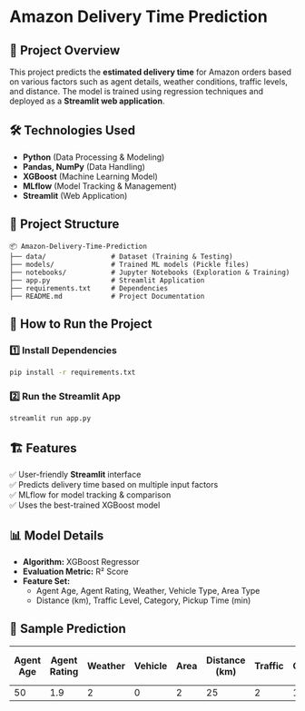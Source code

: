 # Amazon Delivery Time Prediction

## 📌 Project Overview
This project predicts the **estimated delivery time** for Amazon orders based on various factors such as agent details, weather conditions, traffic levels, and distance. The model is trained using regression techniques and deployed as a **Streamlit web application**.

## 🛠️ Technologies Used
- **Python** (Data Processing & Modeling)
- **Pandas, NumPy** (Data Handling)
- **XGBoost** (Machine Learning Model)
- **MLflow** (Model Tracking & Management)
- **Streamlit** (Web Application)

## 📂 Project Structure
```
📦 Amazon-Delivery-Time-Prediction
├── data/                # Dataset (Training & Testing)
├── models/              # Trained ML models (Pickle files)
├── notebooks/           # Jupyter Notebooks (Exploration & Training)
├── app.py               # Streamlit Application
├── requirements.txt     # Dependencies
├── README.md            # Project Documentation
```

## 🚀 How to Run the Project
### 1️⃣ Install Dependencies
```bash
pip install -r requirements.txt
```
### 2️⃣ Run the Streamlit App
```bash
streamlit run app.py
```

## 🏗️ Features
✅ User-friendly **Streamlit** interface  
✅ Predicts delivery time based on multiple input factors  
✅ MLflow for model tracking & comparison  
✅ Uses the best-trained XGBoost model  

## 📊 Model Details
- **Algorithm:** XGBoost Regressor
- **Evaluation Metric:** R² Score
- **Feature Set:**
  - Agent Age, Agent Rating, Weather, Vehicle Type, Area Type
  - Distance (km), Traffic Level, Category, Pickup Time (min)

## 📌 Sample Prediction
| Agent Age | Agent Rating | Weather | Vehicle | Area | Distance (km) | Traffic | Category | Pickup Time (min) | Predicted Time (min) |
|-----------|-------------|---------|---------|------|--------------|---------|----------|------------------|------------------|
| 50        | 1.9         | 2       | 0       | 2    | 25           | 2       | 1        | 55               | 151.90           |



